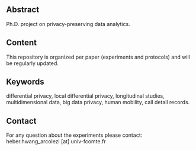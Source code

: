 ## Abstract
Ph.D. project on privacy-preserving data analytics.

## Content
This repository is organized per paper (experiments and protocols) and will be regularly updated.

## Keywords
differential privacy, local differential privacy, longitudinal studies, multidimensional data, big data privacy, human mobility, call detail records.

## Contact
For any question about the experiments please contact: heber.hwang_arcolezi [at] univ-fcomte.fr

